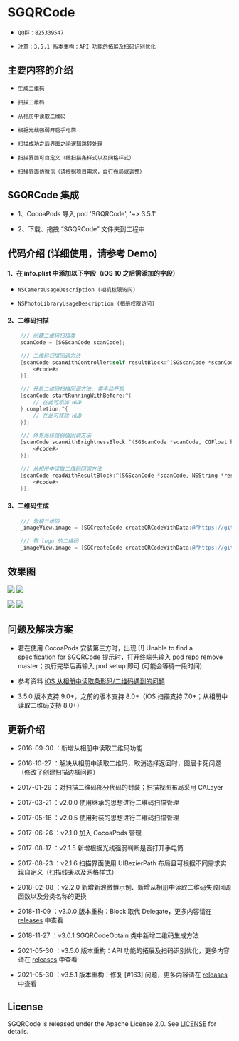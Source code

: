 
# SGQRCode

* `QQ群：825339547`

* `注意：3.5.1 版本重构：API 功能的拓展及扫码识别优化`

## 主要内容的介绍

* `生成二维码`<br>

* `扫描二维码`<br>

* `从相册中读取二维码`<br>

* `根据光线强弱开启手电筒`<br>

* `扫描成功之后界面之间逻辑跳转处理`<br>

* `扫描界面可自定义（线扫描条样式以及网格样式）`<br>

* `扫描界面仿微信（请根据项目需求，自行布局或调整）`<br>


## SGQRCode 集成

* 1、CocoaPods 导入 pod 'SGQRCode', '~> 3.5.1'

* 2、下载、拖拽 “SGQRCode” 文件夹到工程中


## 代码介绍 (详细使用，请参考 Demo)

#### 1、在 info.plist 中添加以下字段（iOS 10 之后需添加的字段）

* `NSCameraUsageDescription (相机权限访问)`<br>

* `NSPhotoLibraryUsageDescription (相册权限访问)`<br>

#### 2、二维码扫描

```Objective-C
    /// 创建二维码扫描类
    scanCode = [SGScanCode scanCode];
    
    /// 二维码扫描回调方法
    [scanCode scanWithController:self resultBlock:^(SGScanCode *scanCode, NSString *result) {
        <#code#>
    }];
    
    /// 开启二维码扫描回调方法: 需手动开启
    [scanCode startRunningWithBefore:^{
        // 在此可添加 HUD
    } completion:^{
        // 在此可移除 HUD
    }];
    
    /// 外界光线强弱值回调方法
    [scanCode scanWithBrightnessBlock:^(SGScanCode *scanCode, CGFloat brightness) {
        <#code#>
    }];
    
    /// 从相册中读取二维码回调方法    
    [scanCode readWithResultBlock:^(SGScanCode *scanCode, NSString *result) {
        <#code#>
    }];
```

#### 3、二维码生成

```Objective-C
    /// 常规二维码
    _imageView.image = [SGCreateCode createQRCodeWithData:@"https://github.com/kingsic" size:size];
    
    /// 带 logo 的二维码
    _imageView.image = [SGCreateCode createQRCodeWithData:@"https://github.com/kingsic" size:size logoImage:logoImage ratio:ratio];
```


## 效果图

![](https://github.com/kingsic/SGQRCode/raw/master/Picture/sorgle1.png)       ![](https://github.com/kingsic/SGQRCode/raw/master/Picture/sorgle2.png)

![](https://github.com/kingsic/SGQRCode/raw/master/Picture/sorgle3.png)       ![](https://github.com/kingsic/SGQRCode/raw/master/Picture/sorgle4.png)


## 问题及解决方案

* 若在使用 CocoaPods 安装第三方时，出现 [!] Unable to find a specification for SGQRCode 提示时，打开终端先输入 pod repo remove master；执行完毕后再输入 pod setup 即可 (可能会等待一段时间)

* 参考资料 [iOS 从相册中读取条形码/二维码遇到的问题](https://blog.csdn.net/gaomingyangc/article/details/54017879)

* 3.5.0 版本支持 9.0+，之前的版本支持 8.0+（iOS 扫描支持 7.0+；从相册中读取二维码支持 8.0+）


## 更新介绍

* 2016-09-30 ：新增从相册中读取二维码功能

* 2016-10-27 ：解决从相册中读取二维码，取消选择返回时，图层卡死问题（修改了创建扫描边框问题）

* 2017-01-29 ：对扫描二维码部分代码的封装；扫描视图布局采用 CALayer

* 2017-03-21 ：v2.0.0 使用继承的思想进行二维码扫描管理

* 2017-05-16 ：v2.0.5 使用封装的思想进行二维码扫描管理

* 2017-06-26 ：v2.1.0 加入 CocoaPods 管理

* 2017-08-17 ：v2.1.5 新增根据光线强弱判断是否打开手电筒

* 2017-08-23 ：v2.1.6 扫描界面使用 UIBezierPath 布局且可根据不同需求实现自定义（扫描线条以及网格样式）

* 2018-02-08 ：v2.2.0 新增新浪微博示例、新增从相册中读取二维码失败回调函数以及分类名称的更换

* 2018-11-09 ：v3.0.0 版本重构：Block 取代 Delegate，更多内容请在 [releases](https://github.com/kingsic/SGQRCode/releases) 中查看

* 2018-11-27 ：v3.0.1 SGQRCodeObtain 类中新增二维码生成方法

* 2021-05-30 ：v3.5.0 版本重构：API 功能的拓展及扫码识别优化，更多内容请在 [releases](https://github.com/kingsic/SGQRCode/releases/tag/3.5.0) 中查看

* 2021-05-30 ：v3.5.1 版本重构：修复 [#163] 问题，更多内容请在 [releases](https://github.com/kingsic/SGQRCode/releases/tag/3.5.1) 中查看


## License
SGQRCode is released under the Apache License 2.0. See [LICENSE](https://github.com/kingsic/SGQRCode/blob/master/LICENSE) for details.
